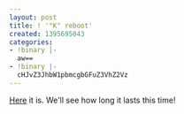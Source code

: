 ```yaml
---
layout: post
title: ! '"K" reboot'
created: 1395695043
categories:
- !binary |-
  aw==
- !binary |-
  cHJvZ3JhbW1pbmcgbGFuZ3VhZ2Vz
---
```

[Here](https://github.com/rcook/k) it is. We'll see how long it lasts this time!
